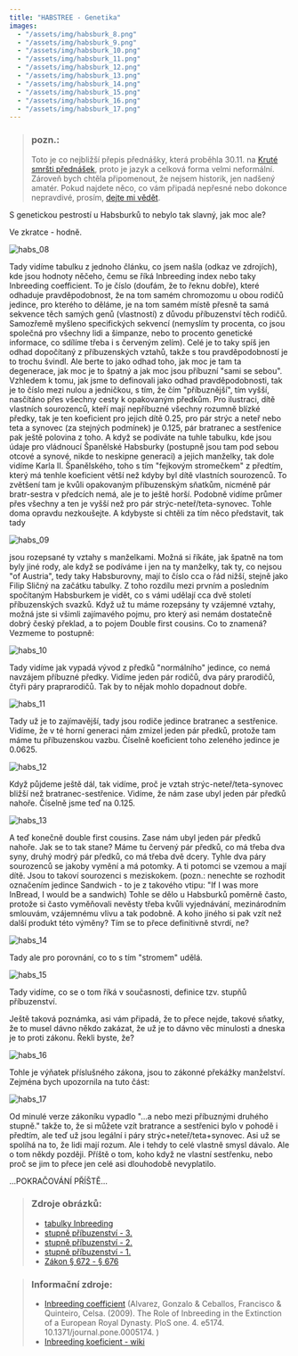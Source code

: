 ```yaml
---
title: "HABSTREE - Genetika"
images:
  - "/assets/img/habsburk_8.png"
  - "/assets/img/habsburk_9.png"
  - "/assets/img/habsburk_10.png"
  - "/assets/img/habsburk_11.png"
  - "/assets/img/habsburk_12.png"
  - "/assets/img/habsburk_13.png"
  - "/assets/img/habsburk_14.png"
  - "/assets/img/habsburk_15.png"
  - "/assets/img/habsburk_16.png"
  - "/assets/img/habsburk_17.png"
---
```


> ### pozn.:
> Toto je co nejbližší přepis přednášky, která proběhla 30.11. na [Kruté smršti přednášek](https://ksp.mff.cuni.cz/akce/smrst/),
> proto je jazyk a celková forma velmi neformální. Zároveň bych chtěla připomenout, že nejsem historik,
> jen nadšený amatér. Pokud najdete něco, co vám připadá nepřesné nebo dokonce nepravdivé,
> prosím, [dejte mi vědět](mailto:matcha1309@hotmail.com).

<!--begin_excerpt-->

S genetickou pestrostí u Habsburků to nebylo tak slavný, jak moc ale?

Ve zkratce - hodně. 

<!--end_excerpt-->
![habs_08](/assets/img/habsburk_8.png)

Tady vidíme tabulku z jednoho článku, co jsem našla (odkaz ve zdrojích), kde jsou hodnoty něčeho, čemu se říká Inbreeding index nebo taky Inbreeding coefficient. To je číslo (doufám, že to řeknu dobře), které odhaduje pravděpodobnost, že na tom samém chromozomu u obou rodičů jedince, pro kterého to děláme, je na tom samém místě přesně ta samá sekvence těch samých genů (vlastností) z důvodu příbuzenství těch rodičů. Samozřemě myšleno specifických sekvencí (nemyslím ty procenta, co jsou společná pro všechny lidi a šimpanze, nebo to procento genetické informace, co sdílíme třeba i s červeným zelím). Celé je to taky spíš jen odhad dopočítaný z příbuzenských vztahů, takže s tou pravděpodobností je to trochu švindl. Ale berte to jako odhad toho, jak moc je tam ta degenerace, jak moc je to špatný a jak moc jsou příbuzní "sami se sebou". Vzhledem k tomu, jak jsme to definovali jako odhad pravděpodobnosti, tak je to číslo mezi nulou a jedničkou, s tím, že čím "příbuznější", tím vyšší, nasčítáno přes všechny cesty k opakovaným předkům. Pro ilustraci, dítě vlastních sourozenců, kteří mají nepříbuzné všechny rozumně blízké předky, tak je ten koeficient pro jejich dítě 0.25, pro pár strýc a neteř nebo teta a synovec (za stejných podmínek) je 0.125, pár bratranec a sestřenice pak ještě polovina z toho. A když se podíváte na tuhle tabulku, kde jsou údaje pro vládnoucí Španělské Habsburky (postupně jsou tam pod sebou otcové a synové, nikde to neskipne generaci) a jejich manželky, tak dole vidíme Karla II. Španělského, toho s tím "fejkovým stromečkem" z předtím, který má tenhle koeficient větší než kdyby byl dítě vlastních sourozenců. To zvětšení tam je kvůli opakovaným příbuzenským sňatkům, nicméně pár bratr-sestra v předcích nemá, ale je to ještě horší. Podobně vidíme průmer přes všechny a ten je vyšší než pro pár strýc-neteř/teta-synovec. Tohle doma opravdu nezkoušejte. A kdybyste si chtěli za tím něco představit, tak tady 

![habs_09](/assets/img/habsburk_9.png)

jsou rozepsané ty vztahy s manželkami. Možná si říkáte, jak špatně na tom byly jiné rody, ale když se podíváme i jen na ty manželky, tak ty, co nejsou "of Austria", tedy taky Habsburovny, mají to číslo cca o řád nižší, stejně jako Filip Sličný na začátku tabulky. Z toho rozdílu mezi prvním a posledním spočítaným Habsburkem je vidět, co s vámi udělají cca dvě století příbuzenských svazků. 
Když už tu máme rozepsány ty vzájemné vztahy, možná jste si všimli zajímavého pojmu, pro který asi nemám dostatečně dobrý český překlad, a to pojem Double first cousins. Co to znamená? 
Vezmeme to postupně: 

![habs_10](/assets/img/habsburk_10.png)

Tady vidíme jak vypadá vývod z předků "normálního" jedince, co nemá navzájem příbuzné předky. Vidíme jeden pár rodičů, dva páry prarodičů, čtyři páry praprarodičů. Tak by to nějak mohlo dopadnout dobře. 

![habs_11](/assets/img/habsburk_11.png)

Tady už je to zajímavější, tady jsou rodiče jedince bratranec a sestřenice. Vidíme, že v té horní generaci nám zmizel jeden pár předků, protože tam máme tu příbuzenskou vazbu. Číselně koeficient toho zeleného jedince je 0.0625. 

![habs_12](/assets/img/habsburk_12.png)

Když půjdeme ještě dál, tak vidíme, proč je vztah strýc-neteř/teta-synovec bližší než bratranec-sestřenice. Vidíme, že nám zase ubyl jeden pár předků nahoře. Číselně jsme teď na 0.125. 

![habs_13](/assets/img/habsburk_13.png)

A teď konečně double first cousins. Zase nám ubyl jeden pár předků nahoře. Jak se to tak stane? Máme tu červený pár předků, co má třeba dva syny, druhý modrý pár předků, co má třeba dvě dcery. Tyhle dva páry sourozenců se jakoby vymění a má potomky. A ti potomci se vzemou a mají dítě. Jsou to takoví sourozenci s meziskokem. 
(pozn.: nenechte se rozhodit označením jedince Sandwich - to je z takového vtipu: "If I was more InBread, I would be a sandwich)
Tohle se dělo u Habsburků poměrně často, protože si často vyměňovali nevěsty třeba kvůli vyjednávání, mezinárodním smlouvám, vzájemnému vlivu a tak podobně. A koho jiného si pak vzít než další produkt této výměny? Tím se to přece definitivně stvrdí, ne?

![habs_14](/assets/img/habsburk_14.png)

Tady ale pro porovnání, co to s tím "stromem" udělá.

![habs_15](/assets/img/habsburk_15.png)

Tady vidíme, co se o tom říká v současnosti, definice tzv. stupňů příbuzenství.

Ještě taková poznámka, asi vám připadá, že to přece nejde, takové sňatky, že to musel dávno někdo zakázat, že už je to dávno věc minulosti a dneska je to proti zákonu. 
Řekli byste, že?

![habs_16](/assets/img/habsburk_16.png)

Tohle je výňatek příslušného zákona, jsou to zákonné překážky manželství. Zejména bych upozornila na tuto část: 

![habs_17](/assets/img/habsburk_17.png)

Od minulé verze zákoníku vypadlo "...a nebo mezi příbuznými druhého stupně." takže to, že si můžete vzít bratrance a sestřenici bylo v pohodě i předtím, ale teď už jsou legální i páry strýc+neteř/teta+synovec. Asi už se spolíhá na to, že lidi mají rozum. 
Ale i tehdy to celé vlastně smysl dávalo. Ale o tom někdy později. 
Příště o tom, koho když ne vlastní sestřenku, nebo proč se jim to přece jen celé asi dlouhodobě nevyplatilo. 


...POKRAČOVÁNÍ PŘÍŠTĚ...


> ### Zdroje obrázků: 
> - [tabulky Inbreeding](https://www.researchgate.net/figure/Inbreeding-coefficient-F-of-the-Spanish-Habsburg-kings-their-wives-and-their-progenies_tbl2_24278456)
> - [stupně příbuzenství - 3.](https://www.nzip.cz/rejstrikovy-pojem/3261)
> - [stupně příbuzenství - 2.](https://www.nzip.cz/rejstrikovy-pojem/3260)
> - [stupně příbuzenství - 1.](https://www.nzip.cz/rejstrikovy-pojem/3259)
> - [Zákon § 672 - § 676](https://www.zakonyprolidi.cz/cs/2012-89#cast2)


> ### Informační zdroje:
> - [Inbreeding coefficient](https://www.researchgate.net/figure/Inbreeding-coefficient-F-of-the-Spanish-Habsburg-kings-their-wives-and-their-progenies_tbl2_24278456)
> (Alvarez, Gonzalo & Ceballos, Francisco & Quinteiro, Celsa. (2009). The Role of Inbreeding in the Extinction of a European Royal Dynasty. PloS one. 4. e5174. 10.1371/journal.pone.0005174. )
> - [Inbreeding koeficient - wiki](https://en.wikipedia.org/wiki/Coefficient_of_inbreeding)


